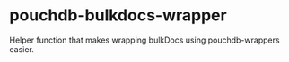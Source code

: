 pouchdb-bulkdocs-wrapper
========================

Helper function that makes wrapping bulkDocs using pouchdb-wrappers easier.

